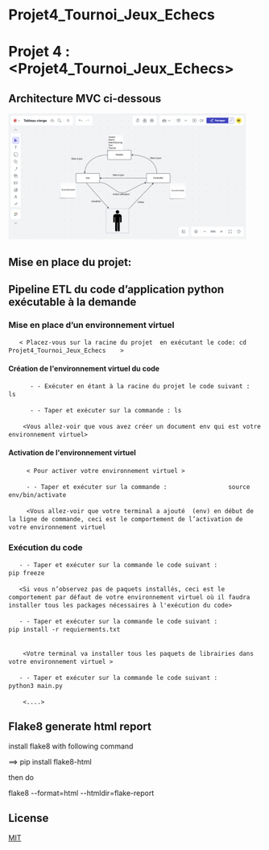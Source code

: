 # Projet4_Tournoi_Jeux_Echecs


# Projet 4 :  <Projet4_Tournoi_Jeux_Echecs>

## Architecture MVC ci-dessous

<img src="ressources/Diagram-MVC.png" widht="250" height="250">

## Mise en place du projet: 



## Pipeline ETL du code d’application python exécutable à la demande 
      

### Mise en place d’un environnement virtuel 

       < Placez-vous sur la racine du projet  en exécutant le code: cd  Projet4_Tournoi_Jeux_Echecs    >

#### Création de l'environnement virtuel du code 

          - - Exécuter en étant à la racine du projet le code suivant :         ls

          - - Taper et exécuter sur la commande : ls 

        <Vous allez-voir que vous avez créer un document env qui est votre environnement virtuel>

#### Activation de l'environnement virtuel 

         < Pour activer votre environnement virtuel > 

         - - Taper et exécuter sur la commande :                 source env/bin/activate  

         <Vous allez-voir que votre terminal a ajouté  (env) en début de la ligne de commande, ceci est le comportement de l’activation de votre environnement virtuel

### Exécution du code

       - - Taper et exécuter sur la commande le code suivant :                 pip freeze

       <Si vous n’observez pas de paquets installés, ceci est le comportement par défaut de votre environnement virtuel où il faudra installer tous les packages nécessaires à l'exécution du code>

       - - Taper et exécuter sur la commande le code suivant :                   pip install -r requierments.txt


        <Votre terminal va installer tous les paquets de librairies dans votre environnement virtuel >

       - - Taper et exécuter sur la commande le code suivant :                   python3 main.py

        <....>
          
## Flake8 generate html report

install flake8 with following command

==> pip install flake8-html

then do

flake8 --format=html --htmldir=flake-report


## License

[MIT](https://choosealicense.com/licenses/mit/)

